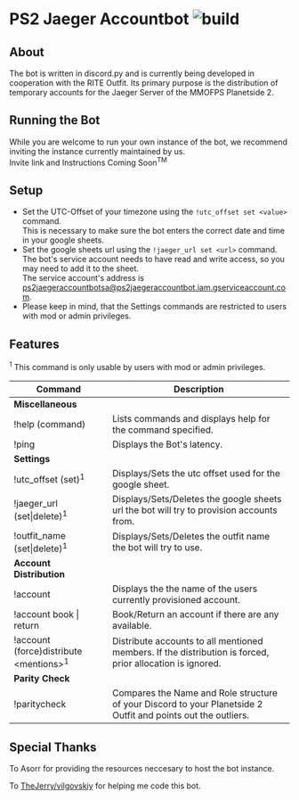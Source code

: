# PS2 Jaeger Accountbot  ![build](https://github.com/ZeroOne010101/PS2_Jaeger_Accountbot/workflows/build/badge.svg?branch=master)
## About
The bot is written in discord.py and is currently being developed in cooperation with the RITE Outfit.
Its primary purpose is the distribution of temporary accounts for the Jaeger Server of the MMOFPS Planetside 2.

## Running the Bot
While you are welcome to run your own instance of the bot, we recommend inviting the instance currently maintained by us.  
Invite link and Instructions Coming Soon<sup>TM</sup>

## Setup
- Set the UTC-Offset of your timezone using the `!utc_offset set <value>` command.  
  This is necessary to make sure the bot enters the correct date and time in your google sheets.
- Set the google sheets url using the `!jaeger_url set <url>` command.  
  The bot's service account needs to have read and write access, so you may need to add it to the sheet.  
  The service account's address is ps2jaegeraccountbotsa@ps2jaegeraccountbot.iam.gserviceaccount.com.
- Please keep in mind, that the Settings commands are restricted to users with mod or admin privileges.

## Features

<sup>1</sup> This command is only usable by users with mod or admin privileges.

| Command | Description |
| --- | --- |
| **Miscellaneous** |
| !help (command)| Lists commands and displays help for the command specified. |
| !ping | Displays the Bot's latency. |
| **Settings** |
| !utc_offset (set)<sup>1</sup> | Displays/Sets the utc offset used for the google sheet. |
| !jaeger_url (set\|delete)<sup>1</sup> | Displays/Sets/Deletes the google sheets url the bot will try to provision accounts from. |
| !outfit_name (set\|delete)<sup>1</sup> | Displays/Sets/Deletes the outfit name the bot will try to use. |
| **Account Distribution** |
| !account | Displays the the name of the users currently provisioned account. |
| !account book \| return | Book/Return an account if there are any available. |
| !account (force)distribute \<mentions><sup>1</sup>| Distribute accounts to all mentioned members. If the distribution is forced, prior allocation is ignored. |
| **Parity Check** |
| !paritycheck | Compares the Name and Role structure of your Discord to your Planetside 2 Outfit and points out the outliers. |

## Special Thanks

To Asorr for providing the resources neccesary to host the bot instance.

To [TheJerry/vilgovskiy](https://github.com/vilgovskiy) for helping me code this bot.
